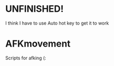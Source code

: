 # UNFINISHED!
I think I have to use Auto hot key  to get it to work

# AFKmovement
Scripts for afking (: 

